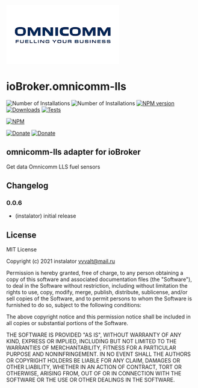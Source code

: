 ![Logo](admin/logo_admin.png)
# ioBroker.omnicomm-lls

![Number of Installations](http://iobroker.live/badges/omnicomm-lls-installed.svg)
![Number of Installations](http://iobroker.live/badges/omnicomm-lls-stable.svg)
[![NPM version](http://img.shields.io/npm/v/iobroker.omnicomm-lls.svg)](https://www.npmjs.com/package/iobroker.omnicomm-lls)
[![Downloads](https://img.shields.io/npm/dm/iobroker.omnicomm-lls.svg)](https://www.npmjs.com/package/iobroker.omnicomm-lls)
[![Tests](https://github.com/instalator/iobroker.omnicomm-lls/workflows/Test%20and%20Release/badge.svg)](https://github.com/instalator/ioBroker.omnicomm-lls/actions/) 

[![NPM](https://nodei.co/npm/iobroker.omnicomm-lls.png?downloads=true)](https://nodei.co/npm/iobroker.omnicomm-lls/)

[![Donate](https://img.shields.io/badge/Donate-YooMoney-green)](https://sobe.ru/na/instalator)
[![Donate](https://img.shields.io/badge/Donate-PayPal-green.svg)](https://www.paypal.com/cgi-bin/webscr?cmd=_s-xclick&hosted_button_id=PFUALWTR2CTPY)

## omnicomm-lls adapter for ioBroker

Get data Omnicomm LLS fuel sensors

## Changelog

### 0.0.6
* (instalator) initial release

## License
MIT License

Copyright (c) 2021 instalator <vvvalt@mail.ru>

Permission is hereby granted, free of charge, to any person obtaining a copy
of this software and associated documentation files (the "Software"), to deal
in the Software without restriction, including without limitation the rights
to use, copy, modify, merge, publish, distribute, sublicense, and/or sell
copies of the Software, and to permit persons to whom the Software is
furnished to do so, subject to the following conditions:

The above copyright notice and this permission notice shall be included in all
copies or substantial portions of the Software.

THE SOFTWARE IS PROVIDED "AS IS", WITHOUT WARRANTY OF ANY KIND, EXPRESS OR
IMPLIED, INCLUDING BUT NOT LIMITED TO THE WARRANTIES OF MERCHANTABILITY,
FITNESS FOR A PARTICULAR PURPOSE AND NONINFRINGEMENT. IN NO EVENT SHALL THE
AUTHORS OR COPYRIGHT HOLDERS BE LIABLE FOR ANY CLAIM, DAMAGES OR OTHER
LIABILITY, WHETHER IN AN ACTION OF CONTRACT, TORT OR OTHERWISE, ARISING FROM,
OUT OF OR IN CONNECTION WITH THE SOFTWARE OR THE USE OR OTHER DEALINGS IN THE
SOFTWARE.
